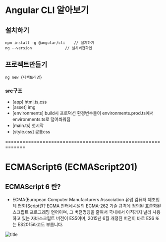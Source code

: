 # Angular CLI 알아보기

## 설치하기
```
npm install -g @angular/cli    // 설치하기 
ng --version 		       // 설치버전확인
```
## 프로젝트만들기
```
ng new {디렉토리명}
```
### src구조
- [app] html,ts,css
- [asset] img
- [environments] build시 프로덕션 환경변수들이 environments.prod.ts에서 environments.ts로 덮어씌워짐
- [main.ts] 첫시작
- [style.css] 공통css



=============================================================
# ECMAScript6 (ECMAScript201)

## ECMAScript 6 란?
- ECMA(European Computer Manufacturers Association 유럽 컴퓨터 제조업체 협회)Script란? ECMA 인터네셔널의 ECMA-262 기술 규격에 정의된 표준화된 스크립트 프로그래밍 언어이며, 그 버전명칭을 줄여서 국내에서 아직까지 널리 사용하고 있는 자바스크립트 버전이 ES5이며, 2015년 6월 개정된 버전이 바로 ES6 또는 ES2015라고도 부릅니다. 

![title](https://github.com/jangmang/pub/blob/master/1.PNG "es6")


